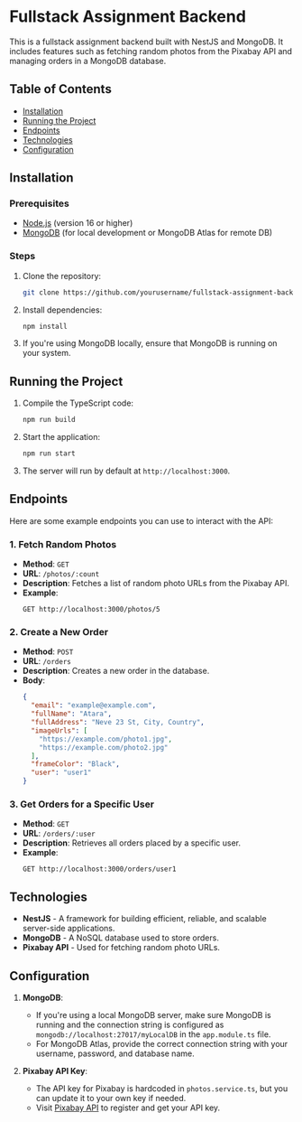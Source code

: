 # Fullstack Assignment Backend

This is a fullstack assignment backend built with NestJS and MongoDB. It includes features such as fetching random photos from the Pixabay API and managing orders in a MongoDB database.

## Table of Contents

- [Installation](#installation)
- [Running the Project](#running-the-project)
- [Endpoints](#endpoints)
- [Technologies](#technologies)
- [Configuration](#configuration)

## Installation

### Prerequisites

- [Node.js](https://nodejs.org/en/download/) (version 16 or higher)
- [MongoDB](https://www.mongodb.com/try/download/community) (for local development or MongoDB Atlas for remote DB)

### Steps

1. Clone the repository:

   ```bash
   git clone https://github.com/yourusername/fullstack-assignment-backend.git
   ```

2. Install dependencies:

   ```bash
   npm install
   ```

3. If you're using MongoDB locally, ensure that MongoDB is running on your system.

## Running the Project

1. Compile the TypeScript code:

   ```bash
   npm run build
   ```

2. Start the application:

   ```bash
   npm run start
   ```

3. The server will run by default at `http://localhost:3000`.

## Endpoints

Here are some example endpoints you can use to interact with the API:

### 1. **Fetch Random Photos**

- **Method**: `GET`
- **URL**: `/photos/:count`
- **Description**: Fetches a list of random photo URLs from the Pixabay API.
- **Example**:
  ```
  GET http://localhost:3000/photos/5
  ```

### 2. **Create a New Order**

- **Method**: `POST`
- **URL**: `/orders`
- **Description**: Creates a new order in the database.
- **Body**:
  ```json
  {
    "email": "example@example.com",
    "fullName": "Atara",
    "fullAddress": "Neve 23 St, City, Country",
    "imageUrls": [
      "https://example.com/photo1.jpg",
      "https://example.com/photo2.jpg"
    ],
    "frameColor": "Black",
    "user": "user1"
  }
  ```

### 3. **Get Orders for a Specific User**

- **Method**: `GET`
- **URL**: `/orders/:user`
- **Description**: Retrieves all orders placed by a specific user.
- **Example**:
  ```
  GET http://localhost:3000/orders/user1
  ```

## Technologies

- **NestJS** - A framework for building efficient, reliable, and scalable server-side applications.
- **MongoDB** - A NoSQL database used to store orders.
- **Pixabay API** - Used for fetching random photo URLs.

## Configuration

1. **MongoDB**:

   - If you're using a local MongoDB server, make sure MongoDB is running and the connection string is configured as `mongodb://localhost:27017/myLocalDB` in the `app.module.ts` file.
   - For MongoDB Atlas, provide the correct connection string with your username, password, and database name.

2. **Pixabay API Key**:
   - The API key for Pixabay is hardcoded in `photos.service.ts`, but you can update it to your own key if needed.
   - Visit [Pixabay API](https://pixabay.com/api/docs/) to register and get your API key.
